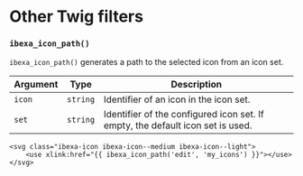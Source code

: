 # Other Twig filters

### `ibexa_icon_path()`

`ibexa_icon_path()` generates a path to the selected icon from an icon set.

|Argument|Type|Description|
|------|------|------|
|`icon`|`string`|Identifier of an icon in the icon set.|
|`set`|`string`|Identifier of the configured icon set. If empty, the default icon set is used.|

```html+twig
<svg class="ibexa-icon ibexa-icon--medium ibexa-icon--light">
    <use xlink:href="{{ ibexa_icon_path('edit', 'my_icons') }}"></use>
</svg>
```
